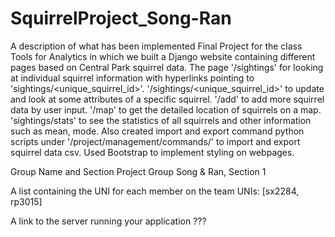 # SquirrelProject_Song-Ran

A description of what has been implemented
Final Project for the class Tools for Analytics in which we built a Django website containing different pages based on Central Park squirrel data. The page '/sightings' for looking at individual squirrel information with hyperlinks pointing to 'sightings/<unique_squirrel_id>'. '/sightings/<unique_squirrel_id>' to update and look at some attributes of a specific squirrel. '/add' to add more squirrel data by user input. '/map' to get the detailed location of squirrels on a map. 'sightings/stats' to see the statistics of all squirrels and other information such as mean, mode. Also created import and export command python scripts under '/project/management/commands/' to import and export squirrel data csv. Used Bootstrap to implement styling on webpages.



Group Name and Section
Project Group Song & Ran, Section 1

A list containing the UNI for each member on the team
UNIs: [sx2284, rp3015]


A link to the server running your application
???

